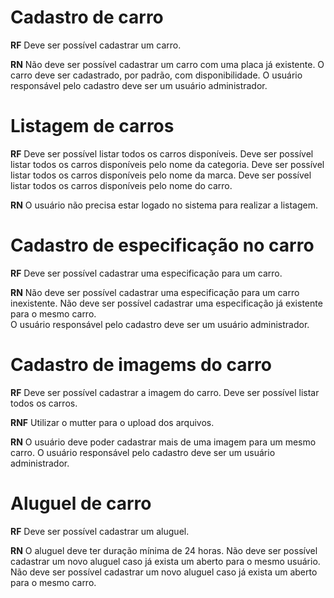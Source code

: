 # Cadastro de carro

**RF** 
Deve ser possível cadastrar um carro.

**RN** 
Não deve ser possível cadastrar um carro com uma placa já existente.
O carro deve ser cadastrado, por padrão, com disponibilidade.
O usuário responsável pelo cadastro deve ser um usuário administrador.

# Listagem de carros

**RF**
Deve ser possível listar todos os carros disponíveis.
Deve ser possível listar todos os carros disponíveis pelo nome da categoria.
Deve ser possível listar todos os carros disponíveis pelo nome da marca.
Deve ser possível listar todos os carros disponíveis pelo nome do carro.

**RN**
O usuário não precisa estar logado no sistema para realizar a listagem.

# Cadastro de especificação no carro

**RF**
Deve ser possível cadastrar uma especificação para um carro.

**RN**
Não deve ser possível cadastrar uma especificação para um carro inexistente.
Não deve ser possível cadastrar uma especificação já existente para o mesmo carro.  
O usuário responsável pelo cadastro deve ser um usuário administrador.

# Cadastro de imagems do carro

**RF**
Deve ser possível cadastrar a imagem do carro.
Deve ser possível listar todos os carros.

**RNF**
Utilizar o mutter para o upload dos arquivos.

**RN**
O usuário deve poder cadastrar mais de uma imagem para um mesmo carro.
O usuário responsável pelo cadastro deve ser um usuário administrador.

# Aluguel de carro

**RF**
Deve ser possível cadastrar um aluguel.

**RN**
O aluguel deve ter duração mínima de 24 horas.
Não deve ser possível cadastrar um novo aluguel caso já exista um aberto para o mesmo usuário.
Não deve ser possível cadastrar um novo aluguel caso já exista um aberto para o mesmo carro.